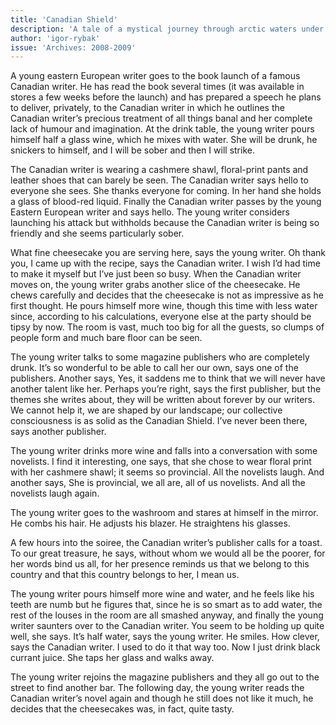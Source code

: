 ```yaml
---
title: 'Canadian Shield'
description: 'A tale of a mystical journey through arctic waters under a celestial dance.'
author: 'igor-rybak'
issue: 'Archives: 2008-2009'
---
```


A young eastern European writer goes to the book launch of a famous Canadian writer. He has read the book several times (it was available in stores a few weeks before the launch) and has prepared a speech he plans to deliver, privately, to the Canadian writer in which he outlines the Canadian writer’s precious treatment of all things banal and her complete lack of humour and imagination. At the drink table, the young writer pours himself half a glass wine, which he mixes with water. She will be drunk, he snickers to himself, and I will be sober and then I will strike.

The Canadian writer is wearing a cashmere shawl, floral-print pants and leather shoes that can barely be seen. The Canadian writer says hello to everyone she sees. She thanks everyone for coming. In her hand she holds a glass of blood-red liquid. Finally the Canadian writer passes by the young Eastern European writer and says hello. The young writer considers launching his attack but withholds because the Canadian writer is being so friendly and she seems particularly sober.

What fine cheesecake you are serving here, says the young writer. Oh thank you, I came up with the recipe, says the Canadian writer. I wish I’d had time to make it myself but I’ve just been so busy. When the Canadian writer moves on, the young writer grabs another slice of the cheesecake. He chews carefully and decides that the cheesecake is not as impressive as he first thought. He pours himself more wine, though this time with less water since, according to his calculations, everyone else at the party should be tipsy by now. The room is vast, much too big for all the guests, so clumps of people form and much bare floor can be seen.

The young writer talks to some magazine publishers who are completely drunk. It’s so wonderful to be able to call her our own, says one of the publishers. Another says, Yes, it saddens me to think that we will never have another talent like her. Perhaps you’re right, says the first publisher, but the themes she writes about, they will be written about forever by our writers. We cannot help it, we are shaped by our landscape; our collective consciousness is as solid as the Canadian Shield. I’ve never been there, says another publisher.

The young writer drinks more wine and falls into a conversation with some novelists. I find it interesting, one says, that she chose to wear floral print with her cashmere shawl; it seems so provincial. All the novelists laugh. And another says, She is provincial, we all are, all of us novelists. And all the novelists laugh again.

The young writer goes to the washroom and stares at himself in the mirror. He combs his hair. He adjusts his blazer. He straightens his glasses.

A few hours into the soiree, the Canadian writer’s publisher calls for a toast. To our great treasure, he says, without whom we would all be the poorer, for her words bind us all, for her presence reminds us that we belong to this country and that this country belongs to her, I mean us.

The young writer pours himself more wine and water, and he feels like his teeth are numb but he figures that, since he is so smart as to add water, the rest of the louses in the room are all smashed anyway, and finally the young writer saunters over to the Canadian writer. You seem to be holding up quite well, she says. It’s half water, says the young writer. He smiles. How clever, says the Canadian writer. I used to do it that way too. Now I just drink black currant juice. She taps her glass and walks away.

The young writer rejoins the magazine publishers and they all go out to the street to find another bar. The following day, the young writer reads the Canadian writer’s novel again and though he still does not like it much, he decides that the cheesecakes was, in fact, quite tasty.
